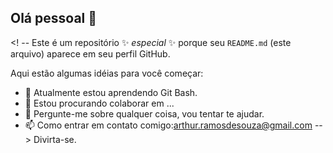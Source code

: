 ## Olá pessoal 👋

<! --
Este é um repositório ✨ _especial_ ✨ porque seu `README.md` (este arquivo) aparece em seu perfil GitHub.

Aqui estão algumas idéias para você começar:

- 🌱 Atualmente estou aprendendo Git Bash.
- 👯 Estou procurando colaborar em ...
- 💬 Pergunte-me sobre qualquer coisa, vou tentar te ajudar.
- 📫 Como entrar em contato comigo:arthur.ramosdesouza@gmail.com
--> Divirta-se.
